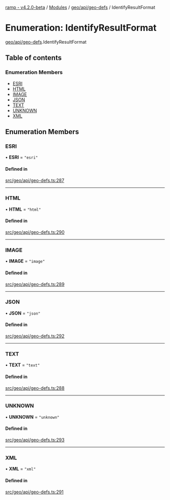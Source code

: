 [ramp - v4.2.0-beta](../README.md) / [Modules](../modules.md) / [geo/api/geo-defs](../modules/geo_api_geo_defs.md) / IdentifyResultFormat

# Enumeration: IdentifyResultFormat

[geo/api/geo-defs](../modules/geo_api_geo_defs.md).IdentifyResultFormat

## Table of contents

### Enumeration Members

- [ESRI](geo_api_geo_defs.IdentifyResultFormat.md#esri)
- [HTML](geo_api_geo_defs.IdentifyResultFormat.md#html)
- [IMAGE](geo_api_geo_defs.IdentifyResultFormat.md#image)
- [JSON](geo_api_geo_defs.IdentifyResultFormat.md#json)
- [TEXT](geo_api_geo_defs.IdentifyResultFormat.md#text)
- [UNKNOWN](geo_api_geo_defs.IdentifyResultFormat.md#unknown)
- [XML](geo_api_geo_defs.IdentifyResultFormat.md#xml)

## Enumeration Members

### ESRI

• **ESRI** = ``"esri"``

#### Defined in

[src/geo/api/geo-defs.ts:287](https://github.com/sharvenp/ramp4-docs/blob/c6cdb39/src/geo/api/geo-defs.ts#L287)

___

### HTML

• **HTML** = ``"html"``

#### Defined in

[src/geo/api/geo-defs.ts:290](https://github.com/sharvenp/ramp4-docs/blob/c6cdb39/src/geo/api/geo-defs.ts#L290)

___

### IMAGE

• **IMAGE** = ``"image"``

#### Defined in

[src/geo/api/geo-defs.ts:289](https://github.com/sharvenp/ramp4-docs/blob/c6cdb39/src/geo/api/geo-defs.ts#L289)

___

### JSON

• **JSON** = ``"json"``

#### Defined in

[src/geo/api/geo-defs.ts:292](https://github.com/sharvenp/ramp4-docs/blob/c6cdb39/src/geo/api/geo-defs.ts#L292)

___

### TEXT

• **TEXT** = ``"text"``

#### Defined in

[src/geo/api/geo-defs.ts:288](https://github.com/sharvenp/ramp4-docs/blob/c6cdb39/src/geo/api/geo-defs.ts#L288)

___

### UNKNOWN

• **UNKNOWN** = ``"unknown"``

#### Defined in

[src/geo/api/geo-defs.ts:293](https://github.com/sharvenp/ramp4-docs/blob/c6cdb39/src/geo/api/geo-defs.ts#L293)

___

### XML

• **XML** = ``"xml"``

#### Defined in

[src/geo/api/geo-defs.ts:291](https://github.com/sharvenp/ramp4-docs/blob/c6cdb39/src/geo/api/geo-defs.ts#L291)
